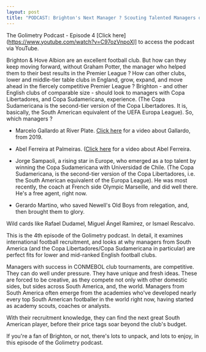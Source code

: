 ```yaml
---
layout: post
title: "PODCAST: Brighton's Next Manager ? Scouting Talented Managers of South American Football"
---
```

The Golimetry Podcast - Episode 4
[Click here](https://www.youtube.com/watch?v=C97ozVnpoXI] to access the podcast via YouTube.

Brighton & Hove Albion are an excellent football club.
But how can they keep moving forward, without Graham Potter, the manager who helped them to their best results in the Premier League ? 
How can other clubs, lower and middle-tier table clubs in England, grow, expand, and move ahead in the fiercely competitive Premier League ? 
Brighton - and other English clubs of comparable size - should look to managers with Copa Libertadores, and Copa Sudamericana, experience. (The Copa Sudamericana is the second-tier version of the Copa Libertadores. It is, basically, the South American equivalent of the UEFA Europa League).
So, which managers ? 

- Marcelo Gallardo at River Plate. [Click here](https://www.youtube.com/watch?v=MDo5rMWF5l4) for a video about Gallardo, from 2019.

- Abel Ferreira at Palmeiras. ([Click here](https://www.youtube.com/watch?v=YFSzKH2JoNU) for a video about Abel Ferreira.

- Jorge Sampaoli, a rising star in Europe, who emerged as a top talent by winning the Copa Sudamericana with Universidad de Chile. (The Copa Sudamericana, is the second-tier version of the Copa Libertadores, i.e. the South American equivalent of the Europa League). He was most recently, the coach at French side Olympic Marseille, and did well there. He's a free agent, right now.

- Gerardo Martino, who saved Newell's Old Boys from relegation, and, then brought them to glory.

Wild cards like Rafael Dudamel, Miguel Ángel Ramírez, or Ismael Rescalvo.

This is the 4th episode of the Golimetry podcast. In detail, it examines international football recruitment, and looks at why managers from South America (and the Copa Libertadores/Copa Sudamericana in particular) are perfect fits for lower and mid-ranked English football clubs. 

Managers with success in CONMEBOL club tournaments, are competitive. They can do well under pressure. They have unique and fresh ideas. These are forced to be creative, as they compete not only with other domestic sides, but sides across South America, and, the world. Managers from South America often emerge from the academies who've developed nearly every top South American footballer in the world right now, having started as academy scouts, coaches or analysts. 

With their recruitment knowledge, they can find the next great South American player, before their price tags soar beyond the club's budget.

If you're a fan of Brighton, or not, there's lots to unpack, and lots to enjoy, in this episode of the Golimetry podcast. 

